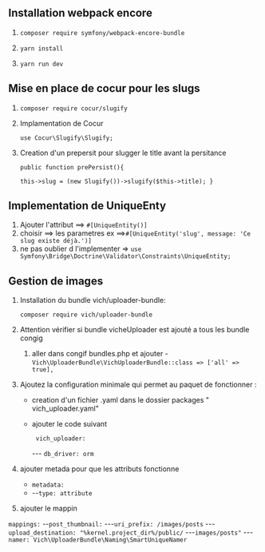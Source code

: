 ## Installation webpack encore

1.  `composer require symfony/webpack-encore-bundle`

2.  `yarn install`

3.  `yarn run dev`

## Mise en place de cocur pour les slugs

1. `composer require cocur/slugify`

2. Implamentation de Cocur

   `use Cocur\Slugify\Slugify;`

3. Creation d'un prepersit pour slugger le title avant la persitance

   `public function prePersist(){`

   `this->slug = (new Slugify())->slugify($this->title); }`

## Implementation de UniqueEnty

1. Ajouter l'attribut ==> `#[UniqueEntity()]`
2. choisir ==> les parametres ex ==>`#[UniqueEntity('slug', message: 'Ce slug existe déjà.')]`
3. ne pas oublier d l'implementer => `use Symfony\Bridge\Doctrine\Validator\Constraints\UniqueEntity;`

## Gestion de images

1. Installation du bundle vich/uploader-bundle:

   `composer require vich/uploader-bundle`

2. Attention vérifier si bundle vicheUploader est ajouté a tous les bundle congig

   1. aller dans congif bundles.php et ajouter - `Vich\UploaderBundle\VichUploaderBundle::class => ['all' => true],`

3. Ajoutez la configuration minimale qui permet au paquet de fonctionner :

   - creation d'un fichier .yaml dans le dossier packages " vich_uploader.yaml"
   - ajouter le code suivant

     ` vich_uploader:`

     --- `db_driver: orm`

4. ajouter metada pour que les attributs fonctionne

   - `metadata:`
   - --`type: attribute`

5. ajouter le mappin

`mappings:`
--`post_thumbnail:`
---`uri_prefix: /images/posts`
---`upload_destination: "%kernel.project_dir%/public/`
---`images/posts"`
---`namer: Vich\UploaderBundle\Naming\SmartUniqueNamer`
